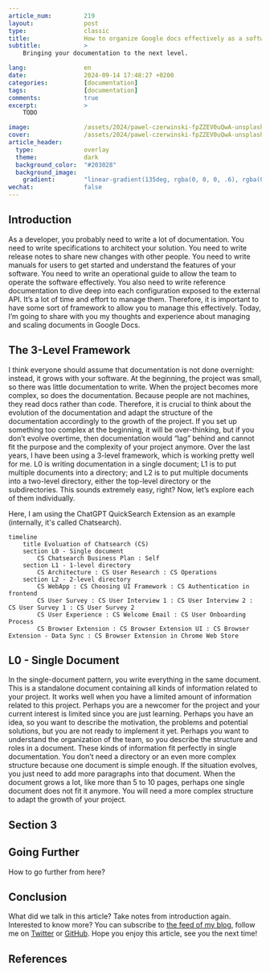 ```yaml
---
article_num:         219
layout:              post
type:                classic
title:               How to organize Google docs effectively as a software engineer?
subtitle:            >
    Bringing your documentation to the next level.

lang:                en
date:                2024-09-14 17:48:27 +0200
categories:          [documentation]
tags:                [documentation]
comments:            true
excerpt:             >
    TODO

image:               /assets/2024/pawel-czerwinski-fpZZEV0uQwA-unsplash.jpg
cover:               /assets/2024/pawel-czerwinski-fpZZEV0uQwA-unsplash.jpg
article_header:
  type:              overlay
  theme:             dark
  background_color:  "#203028"
  background_image:
    gradient:        "linear-gradient(135deg, rgba(0, 0, 0, .6), rgba(0, 0, 0, .4))"
wechat:              false
---
```


## Introduction

As a developer, you probably need to write a lot of documentation. You need to write  specifications to architect your solution. You need to write release notes to share new changes with other people. You need to write manuals for users to get started and understand the features of your software. You need to write an operational guide to allow the team to operate the software effectively. You also need to write reference documentation to dive deep into each configuration exposed to the external API. It’s a lot of time and effort to manage them. Therefore, it is important to have some sort of framework to allow you to manage this effectively. Today, I’m going to share with you my thoughts and experience about managing and scaling documents in Google Docs.

## The 3-Level Framework

I think everyone should assume that documentation is not done overnight: instead, it grows with your software. At the beginning, the project was small, so there was little documentation to write. When the project becomes more complex, so does the documentation. Because people are not machines, they read docs rather than code. Therefore, it is crucial to think about the evolution of the documentation and adapt the structure of the documentation accordingly to the growth of the project. If you set up something too complex at the beginning, it will be over-thinking, but if you don’t evolve overtime, then documentation would “lag” behind and cannot fit the purpose and the complexity of your project anymore. Over the last years, I have been using a 3-level framework, which is working pretty well for me. L0 is writing documentation in a single document; L1 is to put multiple documents into a directory; and L2 is to put multiple documents into a two-level directory, either the top-level directory or the subdirectories. This sounds extremely easy, right? Now, let’s explore each of them individually.

Here, I am using the ChatGPT QuickSearch Extension as an example (internally, it's called Chatsearch).

```mermaid
timeline
    title Evoluation of Chatsearch (CS)
    section L0 - Single document
        CS Chatsearch Business Plan : Self
    section L1 - 1-level directory
        CS Architecture : CS User Research : CS Operations
    section L2 - 2-level directory
        CS WebApp : CS Choosing UI Framework : CS Authentication in frontend
        CS User Survey : CS User Interview 1 : CS User Interview 2 : CS User Survey 1 : CS User Survey 2
        CS User Experience : CS Welcome Email : CS User Onboarding Process
        CS Browser Extension : CS Browser Extension UI : CS Browser Extension - Data Sync : CS Browser Extension in Chrome Web Store
```

## L0 - Single Document

In the single-document pattern, you write everything in the same document. This is a standalone document containing all kinds of information related to your project. It works well when you have a limited amount of information related to this project. Perhaps you are a newcomer for the project and your current interest is limited since you are just learning. Perhaps you have an idea, so you want to describe the motivation, the problems and potential solutions, but you are not ready to implement it yet. Perhaps you want to understand the organization of the team, so you describe the structure and roles in a document. These kinds of information fit perfectly in single documentation. You don’t need a directory or an even more complex structure because one document is simple enough. If the situation evolves, you just need to add more paragraphs into that document. When the document grows a lot, like more than 5 to 10 pages, perhaps one single document does not fit it anymore. You will need a more complex structure to adapt the growth of your project.

## Section 3

## Going Further

How to go further from here?

## Conclusion

What did we talk in this article? Take notes from introduction again.
Interested to know more? You can subscribe to [the feed of my blog](/feed.xml), follow me
on [Twitter](https://twitter.com/mincong_h) or
[GitHub](https://github.com/mincong-h/). Hope you enjoy this article, see you the next time!

## References

